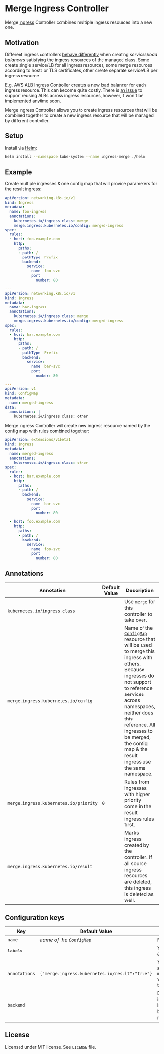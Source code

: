 # Merge Ingress Controller

Merge [Ingress](https://kubernetes.io/docs/concepts/services-networking/ingress/) Controller combines multiple ingress 
resources into a new one.

## Motivation

Different ingress controllers [behave differently](https://github.com/kubernetes/ingress-nginx/issues/1539#issue-266008311) 
when creating _services_/_load balancers_ satisfying the ingress resources of the managed class. Some create single service/LB 
for all ingress resources, some merge resources according to hosts or TLS certificates, other create separate service/LB 
per ingress resource.

E.g. AWS ALB Ingress Controller creates a new load balancer for each ingress resource. This can become quite costly. 
There is [an issue](https://github.com/kubernetes-sigs/aws-alb-ingress-controller/issues/298) to support reusing ALBs 
across ingress resources, however, it won't be implemented anytime soon.

Merge Ingress Controller allows you to create ingress resources that will be combined together to create a new ingress
resource that will be managed by different controller.

## Setup

Install via [Helm](https://www.helm.sh/):

```sh
helm install --namespace kube-system --name ingress-merge ./helm
```

## Example

Create multiple ingresses & one config map that will provide parameters for the result ingress:

```yaml
apiVersion: networking.k8s.io/v1
kind: Ingress
metadata:
  name: foo-ingress
  annotations:
    kubernetes.io/ingress.class: merge
    merge.ingress.kubernetes.io/config: merged-ingress
spec:
  rules:
  - host: foo.example.com
    http:
      paths:
      - path: /
        pathType: Prefix
        backend:
          service:
            name: foo-svc
            port: 
              number: 80

---
apiVersion: networking.k8s.io/v1
kind: Ingress
metadata:
  name: bar-ingress
  annotations:
    kubernetes.io/ingress.class: merge
    merge.ingress.kubernetes.io/config: merged-ingress
spec:
  rules:
  - host: bar.example.com
    http:
      paths:
      - path: /
        pathType: Prefix
        backend:
          service:
            name: bar-svc
            port: 
              number: 80

---
apiVersion: v1
kind: ConfigMap
metadata:
  name: merged-ingress
data:
  annotations: |
    kubernetes.io/ingress.class: other
```

Merge Ingress Controller will create new ingress resource named by the config map with rules combined together:

```yaml
apiVersion: extensions/v1beta1
kind: Ingress
metadata:
  name: merged-ingress
  annotations:
    kubernetes.io/ingress.class: other
spec:
  rules:
  - host: bar.example.com
    http:
      paths:
      - path: /
        backend:
          service:
            name: bar-svc
            port:
              number: 80

  - host: foo.example.com
    http:
      paths:
      - path: /
        backend:
          service:
            name: foo-svc
            port:
              number: 80
```

## Annotations

| Annotation | Default Value | Description | Example |
|------------|---------------|-------------|---------|
| `kubernetes.io/ingress.class` | | Use `merge` for this controller to take over. | `kubernetes.io/ingress.class: merge` | 
| `merge.ingress.kubernetes.io/config` | | Name of the [`ConfigMap`](https://kubernetes.io/docs/tutorials/configuration/) resource that will be used to merge this ingress with others. Because ingresses do not support to reference services across namespaces, neither does this reference. All ingresses to be merged, the config map & the result ingress use the same namespace. | `merge.ingress.kubernetes.io/config: merged-ingress` | 
| `merge.ingress.kubernetes.io/priority` | `0` | Rules from ingresses with higher priority come in the result ingress rules first. | `merge.ingress.kubernetes.io/priority: 10` |
| `merge.ingress.kubernetes.io/result` | | Marks ingress created by the controller. If all source ingress resources are deleted, this ingress is deleted as well. | `merge.ingress.kubernetes.io/result: "true"` |

## Configuration keys

| Key | Default Value | Description | Example |
|-----|---------------|-------------|---------|
| `name` | _name of the `ConfigMap`_ | Name of the result ingress resource. | `name: my-merged-ingress` |
| `labels` | | YAML/JSON-serialized labels to be applied to the result ingress. | `labels: '{"app": "loadbalancer", "env": "prod"}'` |
| `annotations` | `{"merge.ingress.kubernetes.io/result":"true"}` | YAML/JSON-serialized labels to be applied to the result ingress. `merge.ingress.kubernetes.io/result` with value `true` will be always added to the annotations. | `annotations: '{"kubernetes.io/ingress.class": "alb"}` |
| `backend` | | Default backend for the result ingress (`spec.backend`). Source ingresses **must not** specify default backend (such ingresses won't be merged). | `backend: '{"serviceName": "default-backend-svc", "servicePort": 80}` |

## License

Licensed under MIT license. See `LICENSE` file.
